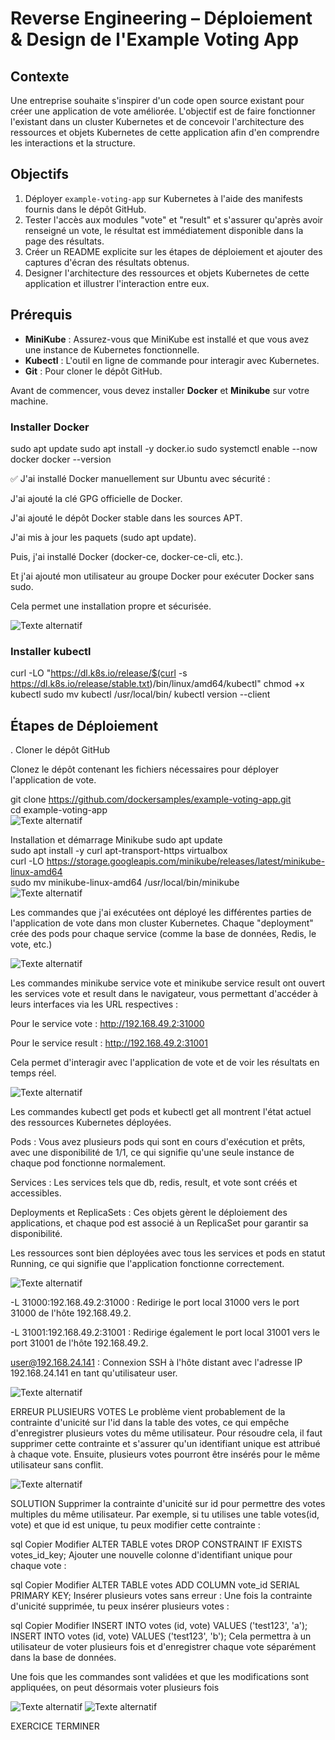 # Reverse Engineering – Déploiement & Design de l'Example Voting App

## Contexte

Une entreprise souhaite s'inspirer d'un code open source existant pour créer une application de vote améliorée. L'objectif est de faire fonctionner l'existant dans un cluster Kubernetes et de concevoir l'architecture des ressources et objets Kubernetes de cette application afin d'en comprendre les interactions et la structure.

## Objectifs

1. Déployer `example-voting-app` sur Kubernetes à l'aide des manifests fournis dans le dépôt GitHub.
2. Tester l'accès aux modules "vote" et "result" et s'assurer qu'après avoir renseigné un vote, le résultat est immédiatement disponible dans la page des résultats.
3. Créer un README explicite sur les étapes de déploiement et ajouter des captures d'écran des résultats obtenus.
4. Designer l'architecture des ressources et objets Kubernetes de cette application et illustrer l'interaction entre eux.

## Prérequis

- **MiniKube** : Assurez-vous que MiniKube est installé et que vous avez une instance de Kubernetes fonctionnelle.
- **Kubectl** : L'outil en ligne de commande pour interagir avec Kubernetes.
- **Git** : Pour cloner le dépôt GitHub.

Avant de commencer, vous devez installer **Docker** et **Minikube** sur votre machine.

###  Installer Docker


sudo apt update
sudo apt install -y docker.io
sudo systemctl enable --now docker
docker --version

✅ J'ai installé Docker manuellement sur Ubuntu avec sécurité :<br>

J'ai ajouté la clé GPG officielle de Docker.<br>

J'ai ajouté le dépôt Docker stable dans les sources APT.<br>

J'ai mis à jour les paquets (sudo apt update).<br>

Puis, j'ai installé Docker (docker-ce, docker-ce-cli, etc.).<br>

Et j'ai ajouté mon utilisateur au groupe Docker pour exécuter Docker sans sudo.<br>

Cela permet une installation propre et sécurisée.<br>

![Texte alternatif](Image/docker.png)

###  Installer kubectl
curl -LO "https://dl.k8s.io/release/$(curl -s https://dl.k8s.io/release/stable.txt)/bin/linux/amd64/kubectl"
chmod +x kubectl
sudo mv kubectl /usr/local/bin/
kubectl version --client

## Étapes de Déploiement

. Cloner le dépôt GitHub

Clonez le dépôt contenant les fichiers nécessaires pour déployer l'application de vote.


git clone https://github.com/dockersamples/example-voting-app.git<br>
cd example-voting-app<br>
![Texte alternatif](Image/Gitclone.png)

Installation et démarrage Minikube
sudo apt update<br>
sudo apt install -y curl apt-transport-https virtualbox<br>
curl -LO https://storage.googleapis.com/minikube/releases/latest/minikube-linux-amd64<br>
sudo mv minikube-linux-amd64 /usr/local/bin/minikube<br>
![Texte alternatif](Image/demarrerminikub.png)


Les commandes que j'ai exécutées ont déployé les différentes parties de l'application de vote dans mon cluster Kubernetes. Chaque "deployment" crée des pods pour chaque service (comme la base de données, Redis, le vote, etc.)

![Texte alternatif](Image/apply.png)

Les commandes minikube service vote et minikube service result ont ouvert les services vote et result dans le navigateur, vous permettant d'accéder à leurs interfaces via les URL respectives :

Pour le service vote : http://192.168.49.2:31000

Pour le service result : http://192.168.49.2:31001

Cela permet d'interagir avec l'application de vote et de voir les résultats en temps réel.

![Texte alternatif](Image/expositionservice.png)

Les commandes kubectl get pods et kubectl get all montrent l'état actuel des ressources Kubernetes déployées.

Pods : Vous avez plusieurs pods qui sont en cours d'exécution et prêts, avec une disponibilité de 1/1, ce qui signifie qu'une seule instance de chaque pod fonctionne normalement.

Services : Les services tels que db, redis, result, et vote sont créés et accessibles.

Deployments et ReplicaSets : Ces objets gèrent le déploiement des applications, et chaque pod est associé à un ReplicaSet pour garantir sa disponibilité.

Les ressources sont bien déployées avec tous les services et pods en statut Running, ce qui signifie que l'application fonctionne correctement.

![Texte alternatif](Image/getpods.png)

-L 31000:192.168.49.2:31000 : Redirige le port local 31000 vers le port 31000 de l'hôte 192.168.49.2.

-L 31001:192.168.49.2:31001 : Redirige également le port local 31001 vers le port 31001 de l'hôte 192.168.49.2.

user@192.168.24.141 : Connexion SSH à l'hôte distant avec l'adresse IP 192.168.24.141 en tant qu'utilisateur user.


![Texte alternatif](Image/ssh.png)


ERREUR PLUSIEURS VOTES
Le problème vient probablement de la contrainte d'unicité sur l'id dans la table des votes, ce qui empêche d'enregistrer plusieurs votes du même utilisateur. Pour résoudre cela, il faut supprimer cette contrainte et s'assurer qu'un identifiant unique est attribué à chaque vote. Ensuite, plusieurs votes pourront être insérés pour le même utilisateur sans conflit.

![Texte alternatif](Image/verificationlogdb.png)

SOLUTION
Supprimer la contrainte d'unicité sur id pour permettre des votes multiples du même utilisateur. Par exemple, si tu utilises une table votes(id, vote) et que id est unique, tu peux modifier cette contrainte :

sql
Copier
Modifier
ALTER TABLE votes DROP CONSTRAINT IF EXISTS votes_id_key;
Ajouter une nouvelle colonne d'identifiant unique pour chaque vote :

sql
Copier
Modifier
ALTER TABLE votes ADD COLUMN vote_id SERIAL PRIMARY KEY;
Insérer plusieurs votes sans erreur :
Une fois la contrainte d'unicité supprimée, tu peux insérer plusieurs votes :

sql
Copier
Modifier
INSERT INTO votes (id, vote) VALUES ('test123', 'a');
INSERT INTO votes (id, vote) VALUES ('test123', 'b');
Cela permettra à un utilisateur de voter plusieurs fois et d'enregistrer chaque vote séparément dans la base de données.


Une fois que les commandes sont validées et que les modifications sont appliquées, on peut désormais voter plusieurs fois

![Texte alternatif](Image/voteresult.png)
![Texte alternatif](Image/vote.png)

EXERCICE TERMINER
